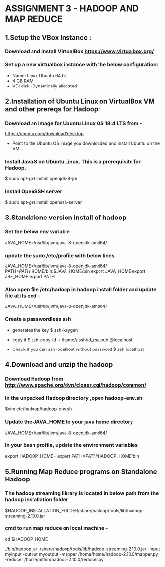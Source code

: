 #                                                ASSIGNMENT 3 -  HADOOP AND MAP REDUCE 

## 1.Setup the VBox Instance :


### Download and install VirtualBox https://www.virtualbox.org/


### Set up a new virtualbox instance with the below configuration:

* Name: Linux Ubuntu 64 bit 
* 4 GB RAM 
* VDI disk -Dynamically allocated 

## 2.Installation of Ubuntu Linux on VirtualBox VM and other prereqs for Hadoop:

### Download an image for Ubuntu Linux OS 18.4 LTS from -
https://ubuntu.com/download/desktop

* Point to the Ubuntu OS image you downloaded and install Ubuntu on the VM 


### Install Java 8 on Ubuntu Linux. This is a prerequisite for Hadoop.

$ sudo apt-get install openjdk-8-jre


### Install OpenSSH server

$ sudo apt-get install openssh-server 


## 3.Standalone version install of hadoop 

### Set the below env variable

JAVA_HOME=/usr/lib/jvm/java-8-openjdk-amd64/

### update the sudo /etc/profile with below lines

JAVA_HOME=/usr/lib/jvm/java-8-openjdk-amd64/
PATH=$PATH:$HOME/bin:$JAVA_HOME/bin
export JAVA_HOME
export JRE_HOME
export PATH

### Also open file /etc/hadoop in hadoop install folder and update file at its end -
JAVA_HOME=/usr/lib/jvm/java-8-openjdk-amd64/



### Create a passwordless ssh

* generates the key
$ ssh-keygen

* copy it
$ ssh-copy-id -i /home/<uname>/.ssh/id_rsa.pub <uname>@localhost

* Check if you can ssh localhost without password 
$ ssh localhost


## 4.Download and unzip the hadoop

### Download Hadoop from http://www.apache.org/dyn/closer.cgi/hadoop/common/

### In the unpacked Hadoop directory ,open hadoop-env.sh

$vim etc/hadoop/hadoop-env.sh

### Update the JAVA_HOME to your java home directory

JAVA_HOME=/usr/lib/jvm/java-8-openjdk-amd64/


### In your bash profile, update the environment variables 

export HADOOP_HOME=<Your hadoop home directory path>
export PATH=$PATH:$HADOOP_HOME/bin


## 5.Running Map Reduce programs on Standalone Hadoop

### The hadoop streaming library is located in below path from the hadoop installation folder

$HADOOP_INSTALLATION_FOLDER/share/hadoop/tools/lib/hadoop-streaming-2.10.0.jar

### cmd to run map reduce on local machine -

cd $HADOOP_HOME

./bin/hadoop jar ./share/hadoop/tools/lib/hadoop-streaming-2.10.0.jar  -input myinput -output myoutput -mapper /home/home/hadoop-2.10.0/mapper.py -reducer /home/nithin/hadoop-2.10.0/reducer.py




